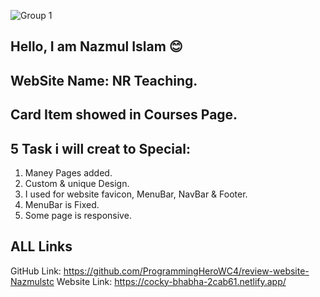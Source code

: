 ![Group 1](https://user-images.githubusercontent.com/86622476/135997931-6c1b93b1-5d26-4acb-95b4-e91e83a344ca.png)


## Hello, I am Nazmul Islam 😊

## WebSite Name: NR Teaching.

## Card Item showed in Courses Page.

## 5 Task i will creat to Special:
1. Maney Pages added.
2. Custom & unique Design.
3. I used for website favicon, MenuBar, NavBar & Footer.
4. MenuBar is Fixed.
5. Some page is responsive.

## ALL Links
GitHub Link: 
https://github.com/ProgrammingHeroWC4/review-website-Nazmulstc
Website Link: 
https://cocky-bhabha-2cab61.netlify.app/
